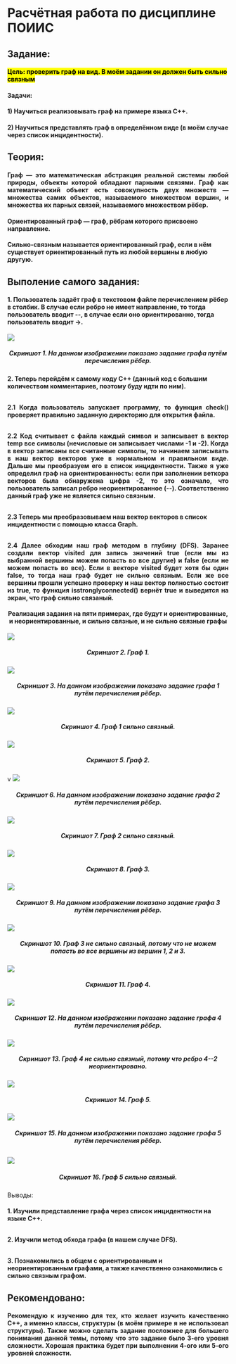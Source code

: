 <!DOCTYPE html>
<html>
    <body>
        <h1> Расчётная работа по дисциплине ПОИИС</h1>
        <h2>Задание:</h2>
        <h4>
        <mark>
        Цель: проверить граф на вид. В моём задании он должен быть сильно связным
        </mark>
        <h4>
        <h4>
        Задачи:
        </h4>
        <h4>
        1) Научиться реализовывать граф на примере языка С++. 
        </h4>
        <h4>
        2) Научиться представлять граф в определённом виде (в моём случае через список инцидентности). 
        </h4>
        <h2>
        Теория: 
        </h2>
        <h4 align="justify">Граф — это математическая абстракция реальной системы любой природы, объекты которой обладают парными связями. Граф как математический объект есть совокупность двух множеств — множества самих объектов, называемого множеством вершин, и множества их парных связей, называемого множеством рёбер.
        </h4>
        <h4>
        Ориентированный граф — граф, рёбрам которого присвоено направление.
        </h4>
        <h4>
        Сильно-связным называется ориентированный граф, если в нём существует ориентированный путь из любой вершины в любую другую.
        </h4>
        <h2>
        Выполение самого задания:
        </h2>
        <h4>
        1. Пользователь задаёт граф в текстовом файле перечислением рёбер в столбик. В случае если ребро не имеет направление, то  тогда пользователь вводит --, в случае если оно ориентированно, тогда пользователь вводит ->.
        </h4>
        <img src="Send 1.png">
        <h5 align="center"> <em>Скриншот 1. На данном изображении показано задание графа путём перечисления рёбер.
        </em>
        </h5>
        <h4>
        2. Теперь перейдём к самому коду С++ (данный код с большим количеством комментариев, поэтому буду идти по ним).
        <p align="justify"><br> 2.1 Когда пользователь запускает программу, то функция check() проверяет правильно заданную директорию для открытия файла.</p>
        <p align="justify"><br> 2.2 Код считывает с файла каждый символ и записывает в вектор temp все символы (нечисловые он записывает числами -1 и -2). Когда в вектор записаны все считанные символы, то начинаем записывать в наш вектор векторов уже в нормальном и правильном виде. Дальше мы преобразуем его в список инцидентности. Также я уже определил граф на ориентированность: если при заполнении веткора векторов была обнаружена цифра -2, то это означало, что пользователь записал ребро неориентированное (--). Соответственно данный граф уже не является сильно связным.</p>
        <p><br> 2.3 Теперь мы преобразовываем наш вектор векторов в список инцидентности с помощью класса Graph.</p>
        <p align="justify"><br> 2.4 Далее обходим наш граф методом в глубину (DFS). Заранее создали вектор visited для запись значений true (если мы из выбранной вершины можем попасть во все другие) и false (если не можем попасть во все). Если в векторе visited будет хотя бы один false, то тогда наш граф будет не сильно связным. Если же все вершины прошли успешно проверку и наш вектор полностью состоит из true, то функция isstronglyconnected() вернёт true и выведится на экран, что граф сильно связаный.</p>
        </h4>
        <h4 align="center">Реализация задания на пяти примерах, где будут и ориентированные, и неориентированные, и сильно связные, и не сильно связные графы</h4>
        <img src="Graph 1.png">
        <h5 align="center"> <em>Скриншот 2. Граф 1.
        </em>
        </h5> 
        <p>
        <img src="Send 2.png">
        <h5 align="center"> <em>Скриншот 3. На данном изображении показано задание графа 1 путём перечисления рёбер. 
        </em>
        </h5>
        <p>
        <img src="Result1.png">
        <h5 align="center"> <em>Скриншот 4. Граф 1 cильно связный.
        </em>
        </h5> 
        <p>
        <img src="Graph 2.png">
        <h5 align="center"> <em>Скриншот 5. Граф 2.
        </em>
        </h5> 
        v
        <img src="Send 3.png"> 
        <h5 align="center"> <em>Скриншот 6. На данном изображении показано задание графа 2 путём перечисления рёбер. 
        </em>
        </h5>
        <p>
        <img src="Result2.png">
        <h5 align="center"> <em>Скриншот 7. Граф 2 cильно связный.
        </em>
        </h5> 
        <p>
        <img src="Graph 3.png"> 
        <h5 align="center"> <em>Скриншот 8. Граф 3.
        </em>
        </h5> 
        <p>
        <img src="Send 4.png"> 
        <h5 align="center"> <em>Скриншот 9. На данном изображении показано задание графа 3 путём перечисления рёбер.
        </em>
        </h5> 
        <p>
        <img src="Result3.png">
        <h5 align="center"> <em>Скриншот 10. Граф 3 не cильно связный, потому что не можем попасть во все вершины из вершин 1, 2 и 3.
        </em>
        </h5> 
        <p>
        <img src="Graph 4.png">
        <h5 align="center"> <em>Скриншот 11. Граф 4.
        </em>
        </h5> 
        <p>
        <img src="Send 5.png"> 
        <h5 align="center"> <em>Скриншот 12. На данном изображении показано задание графа 4 путём перечисления рёбер.
        </em>
        </h5> 
        <p>
         <img src="Result4.png">
         <h5 align="center"> <em>Скриншот 13. Граф 4 не cильно связный, потому что ребро 4--2 неориентировано.
        </em>
        </h5> 
        <p>
        <img src="Graph 5.png"> 
        <h5 align="center"> <em>Скриншот 14. Граф 5.
        </em>
        </h5> 
        <p>
        <img src="Send 6.png"> 
        <h5 align="center"> <em>Скриншот 15. На данном изображении показано задание графа 5 путём перечисления рёбер. 
        </em>
        </h5>
        <h2>
        <p>
        <img src="Result5.png">
        <h5 align="center"> <em>Скриншот 16. Граф 5 cильно связный.
        </em>
        </h5> 
        Выводы: 
        </h2>
        <h4>1. Изучили представление графа через список инцидентности на языке С++.
        <p><br>2. Изучили метод обхода графа (в нашем случае DFS).
        <p><br>3. Познакомились в общем с ориентированным и неориентированным графами, а также качественно ознакомились с сильно связным графом.
        </h4>
        <h2>
        Рекомендовано:
        </h2>
        <h4 align="justify">Рекомендую к изучению для тех, кто желает изучить качественно С++, а именно классы, структуры (в моём примере я не использовал структуры). Также можно сделать задание посложнее для большего понимания данной темы, потому что это задание было 3-его уровня сложности. Хорошая практика будет при выполнении 4-ого или 5-ого уровней сложности.</h4>
    </body>
</html>